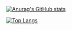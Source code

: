 [![Anurag's GitHub stats](https://github-readme-stats.vercel.app/api?username=juniorivn)](https://github.com/anuraghazra/github-readme-stats)

[![Top Langs](https://github-readme-stats.vercel.app/api/top-langs/?username=juniorivn&layout=compact)](https://github.com/anuraghazra/github-readme-stats)

